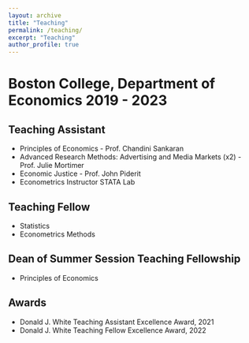 ```yaml
---
layout: archive
title: "Teaching"
permalink: /teaching/
excerpt: "Teaching"
author_profile: true
---
```


Boston College, Department of Economics  2019 - 2023
======

Teaching Assistant
---
- Principles of Economics - Prof. Chandini Sankaran
- Advanced Research Methods: Advertising and Media Markets (x2) - Prof. Julie Mortimer 
- Economic Justice - Prof. John Piderit
- Econometrics Instructor STATA Lab 

Teaching Fellow
---
- Statistics
- Econometrics Methods

Dean of Summer Session Teaching Fellowship
---
- Principles of Economics 

Awards
---
- Donald J. White Teaching Assistant Excellence Award, 2021
- Donald J. White Teaching Fellow Excellence Award, 2022
